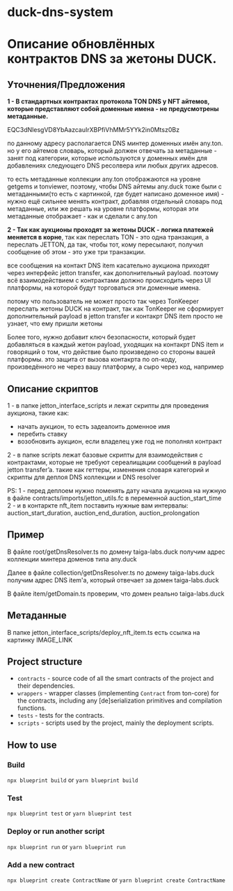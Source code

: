 # duck-dns-system

# Описание обновлённых контрактов DNS за жетоны DUCK.

## Уточнения/Предложения 

**1 - В стандартных контрактах протокола TON DNS у NFT айтемов, которые представляют собой доменные имена - не предусмотрены метаданные.**

EQC3dNlesgVD8YbAazcauIrXBPfiVhMMr5YYk2in0Mtsz0Bz

по данному адресу располагается DNS минтер доменных имён any.ton. но у его айтемов словарь, который должен отвечать за метаданные - занят под категории, которые используются у доменных имён для добавлениях следующего DNS ресолвера или любых других адресов.

то есть метаданные коллекции any.ton отображаются на уровне getgems и tonviewer, поэтому, чтобы DNS айтемы any.duck тоже были с метаданными(то есть с картинкой, где будет написано доменное имя) - нужно ещё сильнее менять контракт, добавляя отдельный словарь под метаданные, или же решать на уровне платформы, которая эти метаданные отображает - как и сделали с any.ton

**2 - Так как аукционы проходят за жетоны DUCK - логика платежей меняется в корне**, так как переслать TON - это одна транзакция, а переслать JETTON, да так, чтобы тот, кому пересылают, получил сообщение об этом - это уже три транзакции.

все сообщения на контакт DNS item касательно аукциона приходят через интерфейс jetton transfer, как дополнительный payload. поэтому всё взаимодействием с контрактами должно происходить через UI платформы, на которой будут торговаться эти доменные имена.

потому что пользователь не может просто так через TonKeeper переслать жетоны DUCK на контракт, так как TonKeeper не сформирует дополнительный payload в jetton transfer и контакрт DNS item просто не узнает, что ему пришли жетоны

Более того, нужно добавит ключ безопасности, который будет добавляться в каждый жетон payload, уходящих на контакрт DNS item и говорящий о том, что действие было произведено со стороны вашей платформы. это защита от вызова контакрта по оп-коду, произведённого не через вашу платформу, а сыро через код, например 

## Описание скриптов

1 - в папке jetton_interface_scripts и лежат скрипты для проведения аукциона, такие как: 
- начать аукцион, то есть задеалоить доменное имя
- перебить ставку 
- возобновить аукцион, если владелец уже год не пополнял контракт 

2 - в папке scripts лежат базовые скрипты для взаимодействия с контрактами, которые не требуют сереалищации сообщений в payload jetton transfer’a. такие как геттеры, изменения словаря категорий и скрипты для деплоя DNS коллекции и DNS resolver

PS: 
1 - перед деплоем нужно поменять дату начала аукциона на нужную в файле contracts/imports/jetton_utils.fc в переменной auction_start_time
2 - и в контаркте nft_item поставить нужные вам интервалы: auction_start_duration, auction_end_duration, auction_prolongation

## Пример

В файле root/getDnsResolver.ts по домену taiga-labs.duck получим адрес коллекции минтера доменов типа any.duck

Далее в файле collection/getDnsResolver.ts по домену taiga-labs.duck получим адрес DNS item'a, который отвечает за домен taiga-labs.duck

В файле item/getDomain.ts проверим, что домен реально taiga-labs.duck

## Метаданные

В папке jetton_interface_scripts/deploy_nft_item.ts есть ссылка на картинку IMAGE_LINK
## Project structure

-   `contracts` - source code of all the smart contracts of the project and their dependencies.
-   `wrappers` - wrapper classes (implementing `Contract` from ton-core) for the contracts, including any [de]serialization primitives and compilation functions.
-   `tests` - tests for the contracts.
-   `scripts` - scripts used by the project, mainly the deployment scripts.

## How to use

### Build

`npx blueprint build` or `yarn blueprint build`

### Test

`npx blueprint test` or `yarn blueprint test`

### Deploy or run another script

`npx blueprint run` or `yarn blueprint run`

### Add a new contract

`npx blueprint create ContractName` or `yarn blueprint create ContractName`
